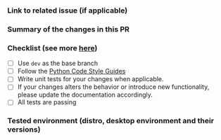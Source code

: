 ### Link to related issue (if applicable)
<!--
This is not required, but for your own sake you may want to ensure before putting a lot of time on a PR, that the change is something we want to add and support. If there isn't an issue for it, you're welcome to create one.
-->

### Summary of the changes in this PR

### Checklist (see more [here](https://github.com/Ulauncher/Ulauncher/wiki/Code-Contribution))
- [ ] Use `dev` as the base branch
- [ ] Follow the [Python Code Style Guides](https://github.com/Ulauncher/Ulauncher/wiki/Python-Code-Style-Guides)
- [ ] Write unit tests for your changes when applicable.
- [ ] If your changes alters the behavior or introduce new functionality, please update the documentation accordingly.
- [ ] All tests are passing

### Tested environment (distro, desktop environment and their versions)
